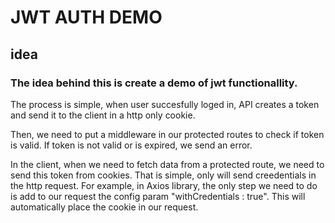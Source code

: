 # JWT AUTH DEMO

## idea

### The idea behind this is create a demo of jwt functionallity.

The process is simple, when user succesfully loged in, API creates a token
and send it to the client in a http only cookie.

Then, we need to put a middleware in our protected routes to check if token is valid. If token is not valid or is expired, we send an error.

In the client, when we need to fetch data from a protected route, we need to send this token from cookies. That is simple, only will send creedentials in the http request. For example, in Axios library, the only step we need to do is add to our request the config param "withCredentials : true". This will automatically place the cookie in our request.